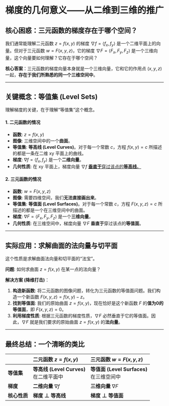 # 梯度的几何意义——从二维到三维的推广

## 核心困惑：三元函数的梯度存在于哪个空间？

我们通常能理解二元函数 $z=f(x,y)$ 的梯度 $\nabla f = \langle f_x, f_y \rangle$ 是一个二维平面上的向量。但对于三元函数 $w=F(x,y,z)$，它的梯度 $\nabla F = \langle F_x, F_y, F_z \rangle$ 是一个三维向量，这个向量要如何理解？它存在于哪个空间？

**核心答案**：三元函数的梯度向量本身就是一个三维向量，它和它的作用点 $(x,y,z)$ 一起，**存在于我们所熟悉的同一个三维空间中**。

---

## 关键概念：等值集 (Level Sets)

理解梯度的关键，在于理解“等值集”这个概念。

#### 1. 二元函数的情况

* **函数**: $z = f(x, y)$
* **图像**: 三维空间中的一个**曲面**。
* **等值集**: **等高线 (Level Curves)**。对于每一个常数 $c$，方程 $f(x,y)=c$ 所描述的都是一条在二维 xy 平面上的曲线。
* **梯度**: $\nabla f = \langle f_x, f_y \rangle$ 是一个**二维向量**。
* **几何性质**: 在 xy 平面上，梯度向量 $\nabla f$ [**垂直于**穿过该点的**等高线**。](https://www.bilibili.com/video/BV113411z7Ty?t=41.9)

#### 2. 三元函数的情况

* **函数**: $w = F(x, y, z)$
* **图像**: 需要四维空间，我们**无法直接画出来**。
* **等值集**: **等值面 (Level Surfaces)**。对于每一个常数 $c$，方程 $F(x,y,z)=c$ 所描述的都是一个在三维空间中的曲面。
* **梯度**: $\nabla F = \langle F_x, F_y, F_z \rangle$ 是一个**三维向量**。
* **几何性质**: 在三维空间中，梯度向量 $\nabla F$ **垂直于**穿过该点的**等值面**。

---

## 实际应用：求解曲面的法向量与切平面

这个性质是求解曲面法向量和切平面的“法宝”。

**问题**: 如何求曲面 $z = f(x, y)$ 在某一点的法向量？

**解决方案 (降维打击)**：
1.  **构造新函数**: 将二元函数的图像问题，转化为三元函数的等值面问题。我们构造一个新函数 $F(x, y, z) = f(x, y) - z$。
2.  **找到等值面**: 我们的原始曲面 $z=f(x,y)$，现在恰好是这个新函数 $F$ 的**值为0的等值面**，即 $F(x,y,z) = 0$。
3.  **利用梯度性质**: 根据三元函数的梯度性质，$\nabla F$ 必然垂直于它的等值面。因此，$\nabla F$ 就是我们要求的原始曲面 $z=f(x,y)$ 的**法向量**。

---

## 最终总结：一个清晰的类比

|          | **二元函数 $z=f(x,y)$**                | **三元函数 $w=F(x,y,z)$**                |
| :------- | :--------------------------------- | :----------------------------------- |
| **等值集**  | **等高线 (Level Curves)** <br> 在二维平面中 | **等值面 (Level Surfaces)** <br> 在三维空间中 |
| **梯度**   | **二维向量** $\nabla f$                | **三维向量** $\nabla F$                  |
| **核心性质** | **梯度 ⊥ 等高线**                       | **梯度 ⊥ 等值面**                         |
